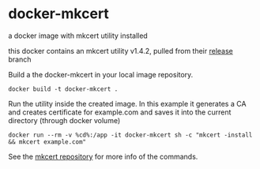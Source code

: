 # docker-mkcert
a docker image with mkcert utility installed

this docker contains an mkcert utility v1.4.2, pulled from their [release](https://github.com/FiloSottile/mkcert/releases/) branch


Build a the docker-mkcert in your local image repository.
```
docker build -t docker-mkcert .
```

Run the utility inside the created image. In this example it generates a CA and creates certificate for example.com and saves it into the current directory (through docker volume)
```
docker run --rm -v %cd%:/app -it docker-mkcert sh -c "mkcert -install && mkcert example.com"
```

See the [mkcert repository](https://github.com/FiloSottile/mkcert) for more info of the commands.
